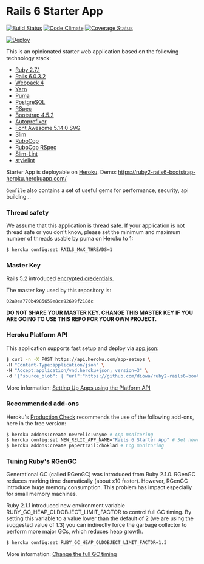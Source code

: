 # Rails 6 Starter App
[![Build Status](https://travis-ci.org/diowa/ruby2-rails6-bootstrap-heroku.svg?branch=master)](https://travis-ci.org/diowa/ruby2-rails6-bootstrap-heroku)
[![Code Climate](https://codeclimate.com/github/diowa/ruby2-rails6-bootstrap-heroku/badges/gpa.svg)](https://codeclimate.com/github/diowa/ruby2-rails6-bootstrap-heroku)
[![Coverage Status](https://coveralls.io/repos/github/diowa/ruby2-rails6-bootstrap-heroku/badge.svg?branch=master)](https://coveralls.io/github/diowa/ruby2-rails6-bootstrap-heroku?branch=master)

[![Deploy](https://www.herokucdn.com/deploy/button.svg)](https://heroku.com/deploy)

This is an opinionated starter web application based on the following technology stack:

* [Ruby 2.7.1][1]
* [Rails 6.0.3.2][2]
* [Webpack 4][15]
* [Yarn][16]
* [Puma][3]
* [PostgreSQL][4]
* [RSpec][5]
* [Bootstrap 4.5.2][8]
* [Autoprefixer][9]
* [Font Awesome 5.14.0 SVG][10]
* [Slim][11]
* [RuboCop][12]
* [RuboCop RSpec][17]
* [Slim-Lint][13]
* [stylelint][14]

[1]: https://www.ruby-lang.org/en/
[2]: https://rubyonrails.org/
[3]: https://puma.io/
[4]: https://www.postgresql.org/
[5]: https://rspec.info/
[8]: https://getbootstrap.com/
[9]: https://github.com/postcss/autoprefixer
[10]: https://fontawesome.com/
[11]: http://slim-lang.com/
[12]: https://github.com/bbatsov/rubocop
[13]: https://github.com/sds/slim-lint
[14]: https://stylelint.io/
[15]: https://webpack.js.org/
[16]: https://yarnpkg.com/lang/en/
[17]: https://github.com/backus/rubocop-rspec

Starter App is deployable on [Heroku](https://www.heroku.com/). Demo: https://ruby2-rails6-bootstrap-heroku.herokuapp.com/

```Gemfile``` also contains a set of useful gems for performance, security, api building...

### Thread safety

We assume that this application is thread safe. If your application is not thread safe or you don't know, please set the minimum and maximum number of threads usable by puma on Heroku to 1:

```sh
$ heroku config:set RAILS_MAX_THREADS=1
```

### Master Key

Rails 5.2 introduced [encrypted credentials](https://edgeguides.rubyonrails.org/5_2_release_notes.html#credentials).

The master key used by this repository is:

```
02a9ea770b4985659e8ce92699f218dc
```

**DO NOT SHARE YOUR MASTER KEY. CHANGE THIS MASTER KEY IF YOU ARE GOING TO USE THIS REPO FOR YOUR OWN PROJECT.**

### Heroku Platform API

This application supports fast setup and deploy via [app.json](https://devcenter.heroku.com/articles/app-json-schema):

```sh
$ curl -n -X POST https://api.heroku.com/app-setups \
-H "Content-Type:application/json" \
-H "Accept:application/vnd.heroku+json; version=3" \
-d '{"source_blob": { "url":"https://github.com/diowa/ruby2-rails6-bootstrap-heroku/tarball/master/"} }'
```

More information: [Setting Up Apps using the Platform API](https://devcenter.heroku.com/articles/setting-up-apps-using-the-heroku-platform-api)

### Recommended add-ons

Heroku's [Production Check](https://blog.heroku.com/introducing_production_check) recommends the use of the following add-ons, here in the free version:

```sh
$ heroku addons:create newrelic:wayne # App monitoring
$ heroku config:set NEW_RELIC_APP_NAME="Rails 6 Starter App" # Set newrelic app name
$ heroku addons:create papertrail:choklad # Log monitoring
```

### Tuning Ruby's RGenGC

Generational GC (called RGenGC) was introduced from Ruby 2.1.0. RGenGC reduces marking time dramatically (about x10 faster). However, RGenGC introduce huge memory consumption. This problem has impact especially for small memory machines.

Ruby 2.1.1 introduced new environment variable RUBY_GC_HEAP_OLDOBJECT_LIMIT_FACTOR to control full GC timing. By setting this variable to a value lower than the default of 2 (we are using the suggested value of 1.3) you can indirectly force the garbage collector to perform more major GCs, which reduces heap growth.

```sh
$ heroku config:set RUBY_GC_HEAP_OLDOBJECT_LIMIT_FACTOR=1.3
```

More information: [Change the full GC timing](https://bugs.ruby-lang.org/issues/9607)
